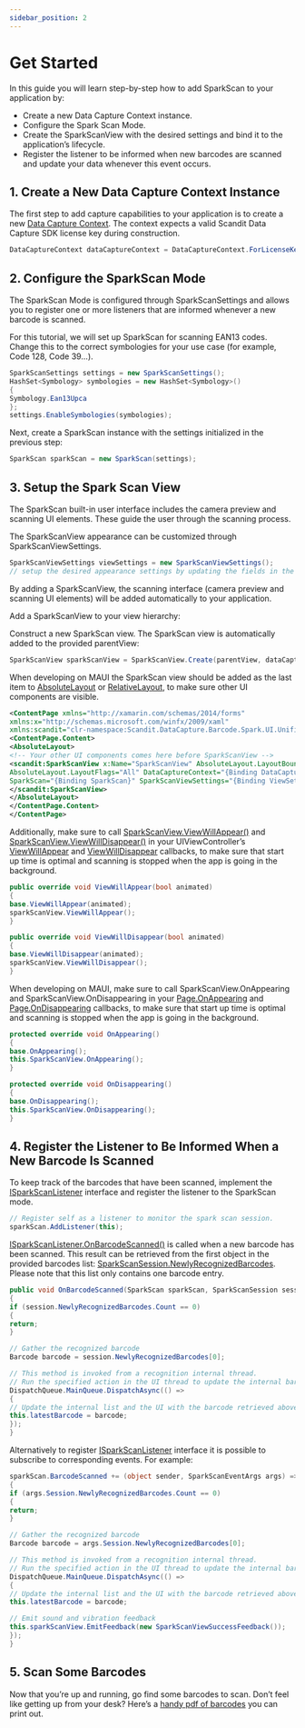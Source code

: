 ```yaml
---
sidebar_position: 2
---
```


# Get Started

In this guide you will learn step-by-step how to add SparkScan to your application by:

- Create a new Data Capture Context instance.
- Configure the Spark Scan Mode.
- Create the SparkScanView with the desired settings and bind it to the application’s lifecycle.
- Register the listener to be informed when new barcodes are scanned and update your data whenever this event occurs.

## 1. Create a New Data Capture Context Instance

The first step to add capture capabilities to your application is to create a new [Data Capture Context](https://docs.scandit.com/data-capture-sdk/dotnet.ios/core/api/data-capture-context.html#class-scandit.datacapture.core.DataCaptureContext). The context expects a valid Scandit Data Capture SDK license key during construction.

```csharp
DataCaptureContext dataCaptureContext = DataCaptureContext.ForLicenseKey("-- ENTER YOUR SCANDIT LICENSE KEY HERE --");
```

## 2. Configure the SparkScan Mode

The SparkScan Mode is configured through SparkScanSettings and allows you to register one or more listeners that are informed whenever a new barcode is scanned.

For this tutorial, we will set up SparkScan for scanning EAN13 codes. Change this to the correct symbologies for your use case (for example, Code 128, Code 39…).

```csharp
SparkScanSettings settings = new SparkScanSettings();
HashSet<Symbology> symbologies = new HashSet<Symbology>()
{
Symbology.Ean13Upca
};
settings.EnableSymbologies(symbologies);
```

Next, create a SparkScan instance with the settings initialized in the previous step:

```csharp
SparkScan sparkScan = new SparkScan(settings);
```

## 3. Setup the Spark Scan View

The SparkScan built-in user interface includes the camera preview and scanning UI elements. These guide the user through the scanning process.

The SparkScanView appearance can be customized through SparkScanViewSettings.

```csharp
SparkScanViewSettings viewSettings = new SparkScanViewSettings();
// setup the desired appearance settings by updating the fields in the object above
```

By adding a SparkScanView, the scanning interface (camera preview and scanning UI elements) will be added automatically to your application.

Add a SparkScanView to your view hierarchy:

Construct a new SparkScan view. The SparkScan view is automatically added to the provided parentView:

```csharp
SparkScanView sparkScanView = SparkScanView.Create(parentView, dataCaptureContext, sparkScan, viewSettings);
```

When developing on MAUI the SparkScan view should be added as the last item to [AbsoluteLayout](https://learn.microsoft.com/en-us/xamarin/xamarin-forms/user-interface/layouts/absolutelayout) or [RelativeLayout](https://learn.microsoft.com/en-us/xamarin/xamarin-forms/user-interface/layouts/relativelayout), to make sure other UI components are visible.

```xml
<ContentPage xmlns="http://xamarin.com/schemas/2014/forms"
xmlns:x="http://schemas.microsoft.com/winfx/2009/xaml"
xmlns:scandit="clr-namespace:Scandit.DataCapture.Barcode.Spark.UI.Unified;assembly=ScanditBarcodeCaptureUnified">
<ContentPage.Content>
<AbsoluteLayout>
<!-- Your other UI components comes here before SparkScanView -->
<scandit:SparkScanView x:Name="SparkScanView" AbsoluteLayout.LayoutBounds="0,0,1,1"
AbsoluteLayout.LayoutFlags="All" DataCaptureContext="{Binding DataCaptureContext}"
SparkScan="{Binding SparkScan}" SparkScanViewSettings="{Binding ViewSettings}">
</scandit:SparkScanView>
</AbsoluteLayout>
</ContentPage.Content>
</ContentPage>
```

Additionally, make sure to call [SparkScanView.ViewWillAppear()](https://docs.scandit.com/data-capture-sdk/dotnet.ios/barcode-capture/api/ui/spark-scan-view.html#method-scandit.datacapture.barcode.spark.ui.SparkScanView.ViewWillAppear) and [SparkScanView.ViewWillDisappear()](https://docs.scandit.com/data-capture-sdk/dotnet.ios/barcode-capture/api/ui/spark-scan-view.html#method-scandit.datacapture.barcode.spark.ui.SparkScanView.ViewWillDisappear) in your UIViewController’s [ViewWillAppear](https://learn.microsoft.com/en-us/dotnet/api/uikit.uiviewcontroller.viewwillappear) and [ViewWillDisappear](https://learn.microsoft.com/en-us/dotnet/api/uikit.uiviewcontroller.viewwilldisappear)
callbacks, to make sure that start up time is optimal and scanning is stopped when the app is going in the background.

```csharp
public override void ViewWillAppear(bool animated)
{
base.ViewWillAppear(animated);
sparkScanView.ViewWillAppear();
}

public override void ViewWillDisappear(bool animated)
{
base.ViewWillDisappear(animated);
sparkScanView.ViewWillDisappear();
}
```

When developing on MAUI, make sure to call SparkScanView.OnAppearing and SparkScanView.OnDisappearing in your [Page.OnAppearing](https://learn.microsoft.com/en-us/dotnet/api/xamarin.forms.page.onappearing) and [Page.OnDisappearing](https://learn.microsoft.com/en-us/dotnet/api/xamarin.forms.page.ondisappearing) callbacks, to make sure that start up time is optimal and scanning is stopped when the app is going in the background.

```csharp
protected override void OnAppearing()
{
base.OnAppearing();
this.SparkScanView.OnAppearing();
}

protected override void OnDisappearing()
{
base.OnDisappearing();
this.SparkScanView.OnDisappearing();
}
```

## 4. Register the Listener to Be Informed When a New Barcode Is Scanned

To keep track of the barcodes that have been scanned, implement the [ISparkScanListener](https://docs.scandit.com/data-capture-sdk/dotnet.ios/barcode-capture/api/spark-scan-listener.html#interface-scandit.datacapture.barcode.spark.ISparkScanListener) interface and register the listener to the SparkScan mode.

```csharp
// Register self as a listener to monitor the spark scan session.
sparkScan.AddListener(this);
```

[ISparkScanListener.OnBarcodeScanned()](https://docs.scandit.com/data-capture-sdk/dotnet.ios/barcode-capture/api/spark-scan-listener.html#method-scandit.datacapture.barcode.spark.ISparkScanListener.OnBarcodeScanned) is called when a new barcode has been scanned. This result can
be retrieved from the first object in the provided barcodes list:
[SparkScanSession.NewlyRecognizedBarcodes](https://docs.scandit.com/data-capture-sdk/dotnet.ios/barcode-capture/api/spark-scan-session.html#property-scandit.datacapture.barcode.spark.SparkScanSession.NewlyRecognizedBarcodes). Please note that this list only contains one barcode entry.

```csharp
public void OnBarcodeScanned(SparkScan sparkScan, SparkScanSession session, IFrameData? data)
{
if (session.NewlyRecognizedBarcodes.Count == 0)
{
return;
}

// Gather the recognized barcode
Barcode barcode = session.NewlyRecognizedBarcodes[0];

// This method is invoked from a recognition internal thread.
// Run the specified action in the UI thread to update the internal barcode list.
DispatchQueue.MainQueue.DispatchAsync(() =>
{
// Update the internal list and the UI with the barcode retrieved above
this.latestBarcode = barcode;
});
}
```

Alternatively to register [ISparkScanListener](https://docs.scandit.com/data-capture-sdk/dotnet.ios/barcode-capture/api/spark-scan-listener.html#interface-scandit.datacapture.barcode.spark.ISparkScanListener) interface it is possible to subscribe to corresponding events. For example:

```csharp
sparkScan.BarcodeScanned += (object sender, SparkScanEventArgs args) =>
{
if (args.Session.NewlyRecognizedBarcodes.Count == 0)
{
return;
}

// Gather the recognized barcode
Barcode barcode = args.Session.NewlyRecognizedBarcodes[0];

// This method is invoked from a recognition internal thread.
// Run the specified action in the UI thread to update the internal barcode list.
DispatchQueue.MainQueue.DispatchAsync(() =>
{
// Update the internal list and the UI with the barcode retrieved above
this.latestBarcode = barcode;

// Emit sound and vibration feedback
this.sparkScanView.EmitFeedback(new SparkScanViewSuccessFeedback());
});
}
```

## 5. Scan Some Barcodes

Now that you’re up and running, go find some barcodes to scan. Don’t feel like getting up from your desk? Here’s a [handy pdf of barcodes](https://github.com/Scandit/.github/blob/main/images/PrintTheseBarcodes.pdf) you can print out.
